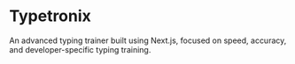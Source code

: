 # Typetronix

An advanced typing trainer built using Next.js, focused on speed, accuracy, and developer-specific typing training.
